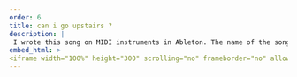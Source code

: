 ```yaml
---
order: 6
title: can i go upstairs ?
description: |
 I wrote this song on MIDI instruments in Ableton. The name of the song comes from me getting called to dinner then asking if I could continue working on the song. I most of my experience with collaborative song writing and arranging making this song with the band.
embed_html: >
<iframe width="100%" height="300" scrolling="no" frameborder="no" allow="autoplay" src="https://w.soundcloud.com/player/?url=https%3A//api.soundcloud.com/tracks/1970250175&color=%233b35be&auto_play=false&hide_related=false&show_comments=true&show_user=true&show_reposts=false&show_teaser=true&visual=true"></iframe><div style="font-size: 10px; color: #cccccc;line-break: anywhere;word-break: normal;overflow: hidden;white-space: nowrap;text-overflow: ellipsis; font-family: Interstate,Lucida Grande,Lucida Sans Unicode,Lucida Sans,Garuda,Verdana,Tahoma,sans-serif;font-weight: 100;"><a href="https://soundcloud.com/no-clue-268883660" title="No Clue" target="_blank" style="color: #cccccc; text-decoration: none;">No Clue</a> · <a href="https://soundcloud.com/no-clue-268883660/can-i-go-upstairs" title="can i go upstairs ?" target="_blank" style="color: #cccccc; text-decoration: none;">can i go upstairs ?</a></div>
---
```

